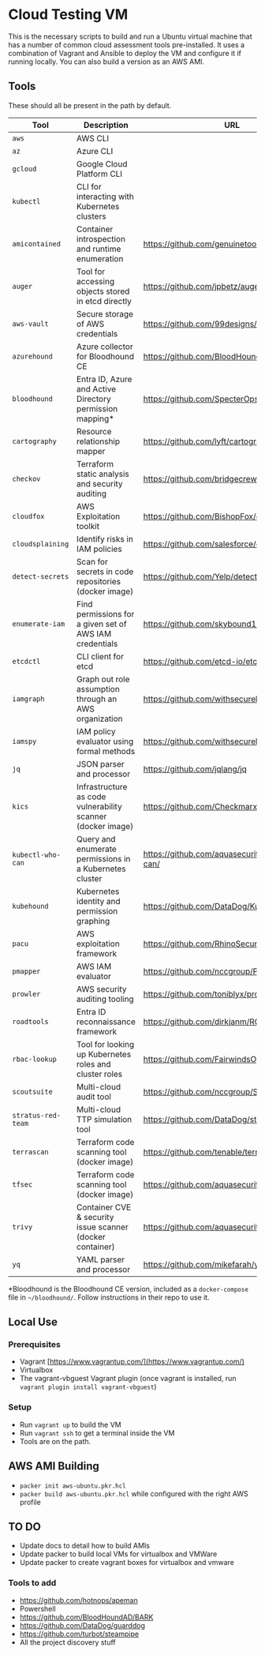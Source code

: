 # Cloud Testing VM

This is the necessary scripts to build and run a Ubuntu virtual machine that has a number of common cloud assessment tools pre-installed. It uses a combination of Vagrant and Ansible to deploy the VM and configure it if running locally. You can also build a version as an AWS AMI.

## Tools

These should all be present in the path by default.

| Tool               | Description                                                 | URL                                                |
| ------------------ | ----------------------------------------------------------- | -------------------------------------------------- |
| `aws`              | AWS CLI                                                     |                                                    |
| `az`               | Azure CLI                                                   |                                                    |
| `gcloud`           | Google Cloud Platform CLI                                   |                                                    |
| `kubectl`          | CLI for interacting with Kubernetes clusters                |                                                    |
| `amicontained`     | Container introspection and runtime enumeration             | <https://github.com/genuinetools/amicontained>     |
| `auger`            | Tool for accessing objects stored in etcd directly          | <https://github.com/jpbetz/auger>                  |
| `aws-vault`        | Secure storage of AWS credentials                           | <https://github.com/99designs/aws-vault>           |
| `azurehound`       | Azure collector for Bloodhound CE                           | <https://github.com/BloodHoundAD/AzureHound>       |
| `bloodhound`       | Entra ID, Azure and Active Directory permission mapping\*   | <https://github.com/SpecterOps/BloodHound/>        |
| `cartography`      | Resource relationship mapper                                | <https://github.com/lyft/cartography>              |
| `checkov`          | Terraform static analysis and security auditing             | <https://github.com/bridgecrewio/checkov>          |
| `cloudfox`         | AWS Exploitation toolkit                                    | <https://github.com/BishopFox/cloudfox>            |
| `cloudsplaining`   | Identify risks in IAM policies                              | <https://github.com/salesforce/cloudsplaining>     |
| `detect-secrets`   | Scan for secrets in code repositories (docker image)        | <https://github.com/Yelp/detect-secrets>           |
| `enumerate-iam`    | Find permissions for a given set of AWS IAM credentials     | <https://github.com/skybound1/enumerate-iam>       |
| `etcdctl`          | CLI client for etcd                                         | <https://github.com/etcd-io/etcd/>                 |
| `iamgraph`         | Graph out role assumption through an AWS organization       | <https://github.com/withsecurelabs/iamgraph>       |
| `iamspy`           | IAM policy evaluator using formal methods                   | <https://github.com/withsecurelabs/iamspy>         |
| `jq`               | JSON parser and processor                                   | <https://github.com/jqlang/jq>                     |
| `kics`             | Infrastructure as code vulnerability scanner (docker image) | <https://github.com/Checkmarx/kics>                |
| `kubectl-who-can`  | Query and enumerate permissions in a Kubernetes cluster     | <https://github.com/aquasecurity/kubectl-who-can/> |
| `kubehound`        | Kubernetes identity and permission graphing                 | <https://github.com/DataDog/KubeHound>             |
| `pacu`             | AWS exploitation framework                                  | <https://github.com/RhinoSecurityLabs/pacu>        |
| `pmapper`          | AWS IAM evaluator                                           | <https://github.com/nccgroup/PMapper>              |
| `prowler`          | AWS security auditing tooling                               | <https://github.com/toniblyx/prowler>              |
| `roadtools`        | Entra ID reconnaissance framework                           | <https://github.com/dirkjanm/ROADtools>            |
| `rbac-lookup`      | Tool for looking up Kubernetes roles and cluster roles      | <https://github.com/FairwindsOps/rbac-lookup>      |
| `scoutsuite`       | Multi-cloud audit tool                                      | <https://github.com/nccgroup/ScoutSuite>           |
| `stratus-red-team` | Multi-cloud TTP simulation tool                             | <https://github.com/DataDog/stratus-red-team/>     |
| `terrascan`        | Terraform code scanning tool (docker image)                 | <https://github.com/tenable/terrascan>             |
| `tfsec`            | Terraform code scanning tool (docker image)                 | <https://github.com/aquasecurity/tfsec>            |
| `trivy`            | Container CVE & security issue scanner (docker container)   | <https://github.com/aquasecurity/trivy>            |
| `yq`               | YAML parser and processor                                   | <https://github.com/mikefarah/yq>                  |

\*Bloodhound is the Bloodhound CE version, included as a `docker-compose` file in `~/bloodhound/`. Follow instructions in their repo to use it.

## Local Use

### Prerequisites

- Vagrant [https://www.vagrantup.com/](https://www.vagrantup.com/)
- Virtualbox
- The vagrant-vbguest Vagrant plugin (once vagrant is installed, run `vagrant plugin install vagrant-vbguest`)

### Setup

- Run `vagrant up` to build the VM
- Run `vagrant ssh` to get a terminal inside the VM
- Tools are on the path.

## AWS AMI Building

- `packer init aws-ubuntu.pkr.hcl`
- `packer build aws-ubuntu.pkr.hcl` while configured with the right AWS profile

## TO DO

- Update docs to detail how to build AMIs
- Update packer to build local VMs for virtualbox and VMWare
- Update packer to create vagrant boxes for virtualbox and vmware

### Tools to add

- <https://github.com/hotnops/apeman>
- Powershell
- <https://github.com/BloodHoundAD/BARK>
- <https://github.com/DataDog/guarddog>
- <https://github.com/turbot/steampipe>
- All the project discovery stuff
